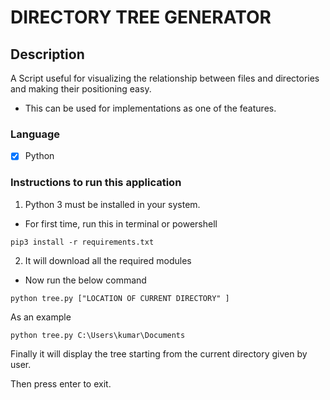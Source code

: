 # DIRECTORY TREE GENERATOR

## Description
A Script useful for visualizing the relationship between files and directories and making their positioning easy.
- This can be used for implementations as one of the features. 

### Language
- [X] Python
  
### Instructions to run this application

  1. Python 3 must be installed in your system.

  - For first time, run this in terminal or powershell
```
pip3 install -r requirements.txt
```
  2. It will download all the required modules

  - Now run the below command
```
python tree.py ["LOCATION OF CURRENT DIRECTORY" ]
```
As an example 
```
python tree.py C:\Users\kumar\Documents
```
Finally it will display the tree starting from the current directory given by user.

Then press enter to exit.
